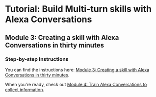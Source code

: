 # Tutorial: Build Multi-turn skills with Alexa Conversations

## Module 3: Creating a skill with Alexa Conversations in thirty minutes

### Step-by-step Instructions

You can find the instructions here: [Module 3: Creating a skill with Alexa Conversations in thirty minutes](https://developer.amazon.com/en-US/alexa/alexa-skills-kit/get-deeper/tutorials-code-samples/build-multi-turn-skills-with-alexa-conversations/module-3).

When you're ready, check out [Module 4: Train Alexa Conversations to collect information](../module-4/README.md).
